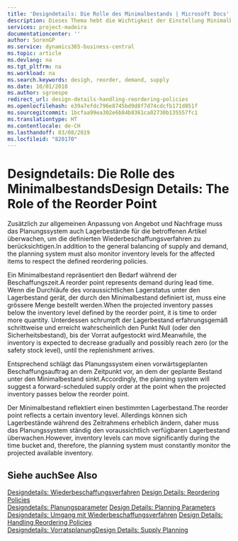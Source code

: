 ```yaml
---
title: 'Designdetails: Die Rolle des Minimalbestands | Microsoft Docs'
description: Dieses Thema hebt die Wichtigkeit der Einstellung Minimalbed hervor, damit Sie wissen, wann Sie den Bestand erneuern müssen.
services: project-madeira
documentationcenter: ''
author: SorenGP
ms.service: dynamics365-business-central
ms.topic: article
ms.devlang: na
ms.tgt_pltfrm: na
ms.workload: na
ms.search.keywords: desigh, reorder, demand, supply
ms.date: 10/01/2018
ms.author: sgroespe
redirect_url: design-details-handling-reordering-policies
ms.openlocfilehash: e39a7efdc796e8745bd9d8f7d74cdcfb171d851f
ms.sourcegitcommit: 1bcfaa99ea302e6b84b8361ca02730b135557fc1
ms.translationtype: HT
ms.contentlocale: de-CH
ms.lasthandoff: 03/08/2019
ms.locfileid: "820170"
---
```

# <a name="design-details-the-role-of-the-reorder-point"></a><span data-ttu-id="4149e-103">Designdetails: Die Rolle des Minimalbestands</span><span class="sxs-lookup"><span data-stu-id="4149e-103">Design Details: The Role of the Reorder Point</span></span>
<span data-ttu-id="4149e-104">Zusätzlich zur allgemeinen Anpassung von Angebot und Nachfrage muss das Planungssystem auch Lagerbestände für die betroffenen Artikel überwachen, um die definierten Wiederbeschaffungsverfahren zu berücksichtigen.</span><span class="sxs-lookup"><span data-stu-id="4149e-104">In addition to the general balancing of supply and demand, the planning system must also monitor inventory levels for the affected items to respect the defined reordering policies.</span></span>  

<span data-ttu-id="4149e-105">Ein Minimalbestand repräsentiert den Bedarf während der Beschaffungszeit.</span><span class="sxs-lookup"><span data-stu-id="4149e-105">A reorder point represents demand during lead time.</span></span> <span data-ttu-id="4149e-106">Wenn die Durchläufe des voraussichtlichen Lagerstatus unter den Lagerbestand gerät, der durch den Minimalbestand definiert ist, muss eine grössere Menge bestellt werden.</span><span class="sxs-lookup"><span data-stu-id="4149e-106">When the projected inventory passes below the inventory level defined by the reorder point, it is time to order more quantity.</span></span> <span data-ttu-id="4149e-107">Unterdessen schrumpft der Lagerbestand erfahrungsgemäß schrittweise und erreicht wahrscheinlich den Punkt Null (oder den Sicherheitsbestand), bis der Vorrat aufgestockt wird.</span><span class="sxs-lookup"><span data-stu-id="4149e-107">Meanwhile, the inventory is expected to decrease gradually and possibly reach zero (or the safety stock level), until the replenishment arrives.</span></span>  

<span data-ttu-id="4149e-108">Entsprechend schlägt das Planungssystem einen vorwärtsgeplanten Beschaffungsauftrag an dem Zeitpunkt vor, an dem der geplante Bestand unter den Minimalbestand sinkt.</span><span class="sxs-lookup"><span data-stu-id="4149e-108">Accordingly, the planning system will suggest a forward-scheduled supply order at the point when the projected inventory passes below the reorder point.</span></span>  

<span data-ttu-id="4149e-109">Der Minimalbestand reflektiert einen bestimmten Lagerbestand.</span><span class="sxs-lookup"><span data-stu-id="4149e-109">The reorder point reflects a certain inventory level.</span></span> <span data-ttu-id="4149e-110">Allerdings können sich Lagerbestände während des Zeitrahmens erheblich ändern, daher muss das Planungssystem ständig den voraussichtlich verfügbaren Lagerbestand überwachen.</span><span class="sxs-lookup"><span data-stu-id="4149e-110">However, inventory levels can move significantly during the time bucket and, therefore, the planning system must constantly monitor the projected available inventory.</span></span>  

## <a name="see-also"></a><span data-ttu-id="4149e-111">Siehe auch</span><span class="sxs-lookup"><span data-stu-id="4149e-111">See Also</span></span>  
<span data-ttu-id="4149e-112">[Designdetails: Wiederbeschaffungsverfahren](design-details-reordering-policies.md) </span><span class="sxs-lookup"><span data-stu-id="4149e-112">[Design Details: Reordering Policies](design-details-reordering-policies.md) </span></span>  
<span data-ttu-id="4149e-113">[Designdetails: Planungsparameter](design-details-planning-parameters.md) </span><span class="sxs-lookup"><span data-stu-id="4149e-113">[Design Details: Planning Parameters](design-details-planning-parameters.md) </span></span>  
<span data-ttu-id="4149e-114">[Designdetails: Umgang mit Wiederbeschaffungsverfahren](design-details-handling-reordering-policies.md) </span><span class="sxs-lookup"><span data-stu-id="4149e-114">[Design Details: Handling Reordering Policies](design-details-handling-reordering-policies.md) </span></span>  
[<span data-ttu-id="4149e-115">Designdetails: Vorratsplanung</span><span class="sxs-lookup"><span data-stu-id="4149e-115">Design Details: Supply Planning</span></span>](design-details-supply-planning.md)
